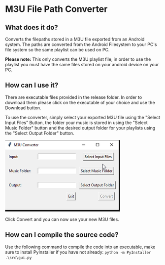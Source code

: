 # M3U File Path Converter
## What does it do?
Converts the filepaths stored in a M3U file exported from an Android system. The paths are converted from the Android Filesystem to your PC's file system so the same playlist can be used on PC.

**Please note:** This only converts the M3U playlist file, in order to use the playlist you must have the same files stored on your android device on your PC.

## How can I use it?
There are executable files provided in the release folder. In order to download them please click on the executable of your choice and use the Download button.


To use the converter, simply select your exported M3U file using the "Select Input Files" Button, the folder your music is stored in using the "Select Music Folder" button and the desired output folder for your playlists using the "Select Output Folder" button.

![Image](<images/2023-02-09 21_53_07-gui.py - Python - Visual Studio Code.png>)


Click Convert and you can now use your new M3U files. 


## How can I compile the source code?

Use the following command to compile the code into an executable, make sure to install PyInstaller if you have not already:
    `python -m PyInstaller .\src\gui.py`